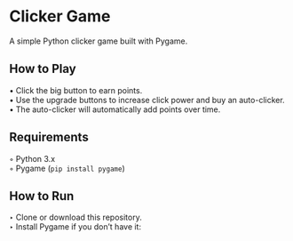 # Clicker Game

A simple Python clicker game built with Pygame.

## How to Play

• Click the big button to earn points.  
• Use the upgrade buttons to increase click power and buy an auto-clicker.  
• The auto-clicker will automatically add points over time.

## Requirements

◦ Python 3.x  
◦ Pygame (`pip install pygame`)

## How to Run

‣ Clone or download this repository.  
‣ Install Pygame if you don’t have it:  
